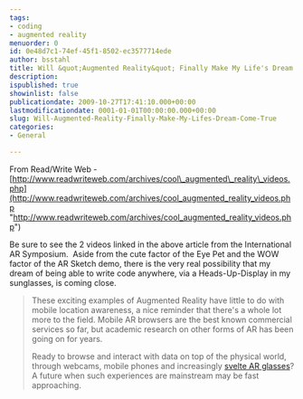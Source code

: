```yaml
---
tags:
- coding
- augmented reality
menuorder: 0
id: 0e48d7c1-74ef-45f1-8502-ec3577714ede
author: bsstahl
title: Will &quot;Augmented Reality&quot; Finally Make My Life's Dream Come True?
description: 
ispublished: true
showinlist: false
publicationdate: 2009-10-27T17:41:10.000+00:00
lastmodificationdate: 0001-01-01T00:00:00.000+00:00
slug: Will-Augmented-Reality-Finally-Make-My-Lifes-Dream-Come-True
categories:
- General

---
```

From Read/Write Web - [http://www.readwriteweb.com/archives/cool\_augmented\_reality\_videos.php](http://www.readwriteweb.com/archives/cool_augmented_reality_videos.php "http://www.readwriteweb.com/archives/cool_augmented_reality_videos.php")



Be sure to see the 2 videos linked in the above article from the International AR Symposium.  Aside from the cute factor of the Eye Pet and the WOW factor of the AR Sketch demo, there is the very real possibility that my dream of being able to write code anywhere, via a Heads-Up-Display in my sunglasses, is coming close.


 



> These exciting examples of Augmented Reality have little to do with mobile location awareness, a nice reminder that there's a whole lot more to the field. Mobile AR browsers are the best known commercial services so far, but academic research on other forms of AR has been going on for years.
> 
> Ready to browse and interact with data on top of the physical world, through webcams, mobile phones and increasingly [svelte AR glasses](http://www.vuzix.com/iwear/products_wrap310.html)? A future when such experiences are mainstream may be fast approaching.